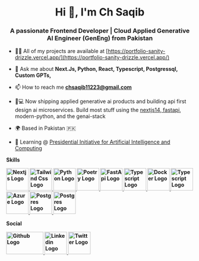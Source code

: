 <h1 align="center">Hi 👋, I'm Ch Saqib</h1>
<h3 align="center">A passionate Frontend Developer | Cloud Applied Generative AI Engineer (GenEng) from Pakistan</h3>

- 👨‍💻 All of my projects are available at [https://portfolio-sanity-drizzle.vercel.app/](https://portfolio-sanity-drizzle.vercel.app/)

- 💬 Ask me about **Next.Js, Python, React, Typescript, Postgressql, Custom GPTs,**

- 📫 How to reach me **chsaqib11223@gmail.com**

- 👨💻 Now shipping applied generative ai products and building api first design ai microservices. Build most stuff using the <a href="https://nextjs.org/"> nextjs14</a>,<a href="https://fastapi.tiangolo.com/"> fastapi</a>, modern-python, and the genai-stack
 - 🌍 Based in Pakistan 🇵🇰
 - 🧠 Learning @ <a href="https://www.piaic.org/">Presidential Initiative for Artificial Intelligence and Computing</a>



**Skills**


 **<a href="https://nextjs.org/">
  <img src="https://cdn.jsdelivr.net/gh/devicons/devicon@latest/icons/nextjs/nextjs-original.svg" alt="Nextjs Logo" width="60" height="60">
</a>**
**<a href="https://tailwindcss.com/">
  <img src="https://cdn.jsdelivr.net/gh/devicons/devicon@latest/icons/tailwindcss/tailwindcss-original.svg" alt="Tailwind Css Logo" width="60" height="60">
</a>**
**<a href="https://www.python.org/">
  <img src="https://cdn.jsdelivr.net/gh/devicons/devicon@latest/icons/python/python-original.svg" alt="Python Logo" width="60" height="60">
</a>**
**<a href="https://python-poetry.org/">
  <img src="https://cdn.jsdelivr.net/gh/devicons/devicon@latest/icons/poetry/poetry-original.svg" alt="Poetry Logo" width="60" height="60">
</a>**
**<a href="https://fastapi.tiangolo.com/">
  <img src="https://cdn.jsdelivr.net/gh/devicons/devicon@latest/icons/fastapi/fastapi-original.svg" alt="FastApi Logo" width="60" height="60">
</a>**
**<a href="https://www.typescriptlang.org/">
  <img src="https://cdn.jsdelivr.net/gh/devicons/devicon@latest/icons/typescript/typescript-original.svg" alt="Typescript Logo" width="60" height="60">
</a>**
**<a href="https://www.docker.com/">
  <img src="https://cdn.jsdelivr.net/gh/devicons/devicon@latest/icons/docker/docker-original.svg" alt="Docker Logo" width="60" height="60">
</a>**
**<a href="https://aws.amazon.com/free/?gclid=CjwKCAjwo6GyBhBwEiwAzQTmczygsthYWLASn6wUJoHTPsuCwLsDK7_Hszh2hME_8Rb5-u-lkK823BoC4DsQAvD_BwE&trk=3ab2e58b-706c-483a-b823-4661209f3fa5&sc_channel=ps&ef_id=CjwKCAjwo6GyBhBwEiwAzQTmczygsthYWLASn6wUJoHTPsuCwLsDK7_Hszh2hME_8Rb5-u-lkK823BoC4DsQAvD_BwE:G:s&s_kwcid=AL!4422!3!676949700693!e!!g!!azure!20656884922!151388762301&all-free-tier.sort-by=item.additionalFields.SortRank&all-free-tier.sort-order=asc&awsf.Free%20Tier%20Types=*all&awsf.Free%20Tier%20Categories=*all">
  <img src="https://cdn.jsdelivr.net/gh/devicons/devicon@latest/icons/amazonwebservices/amazonwebservices-original-wordmark.svg" alt="Typescript Logo" width="60" height="60">
</a>**
**<a href="https://azure.microsoft.com/en-us/free/search/?ef_id=_k_CjwKCAjwo6GyBhBwEiwAzQTmc3vyGp8R6s8x7BgEx5OcjYiwXhzSJ6nBb6-ksjDey7N1vLRW8lh7whoCoSwQAvD_BwE_k_&OCID=AIDcmm8ge9eggm_SEM__k_CjwKCAjwo6GyBhBwEiwAzQTmc3vyGp8R6s8x7BgEx5OcjYiwXhzSJ6nBb6-ksjDey7N1vLRW8lh7whoCoSwQAvD_BwE_k_&gad_source=1&gclid=CjwKCAjwo6GyBhBwEiwAzQTmc3vyGp8R6s8x7BgEx5OcjYiwXhzSJ6nBb6-ksjDey7N1vLRW8lh7whoCoSwQAvD_BwE">
  <img src="https://cdn.jsdelivr.net/gh/devicons/devicon@latest/icons/azure/azure-original.svg" alt="Azure Logo" width="60" height="60">
</a>**
**<a href="https://www.postgresql.org/">
  <img src="https://cdn.jsdelivr.net/gh/devicons/devicon@latest/icons/postgresql/postgresql-original.svg" alt="Postgres Logo" width="60" height="60">
</a>**
**<a href="https://react.dev/">
  <img src="https://cdn.jsdelivr.net/gh/devicons/devicon@latest/icons/react/react-original.svg" alt="Postgres Logo" width="60" height="60">
</a>**


**Social**


**<a href="https://github.com/Ch-Saqib?tab=repositories">
   <img src="https://www.webfx.com/wp-content/uploads/2022/08/github-logo.png" alt="Github Logo" width="100" height="60"/>
</a>**
**<a href="https://www.linkedin.com/in/saqib-imran-537759230/">
  <img src="https://cdn.jsdelivr.net/gh/devicons/devicon@latest/icons/linkedin/linkedin-original.svg" alt="Linkedin Logo" width="60" height="60">
</a>**
**<a href="/">
  <img src="https://img.freepik.com/free-vector/new-2023-twitter-logo-x-icon-design_1017-45418.jpg" alt="Twitter Logo" width="60" height="60" color="white">
</a>**

          

